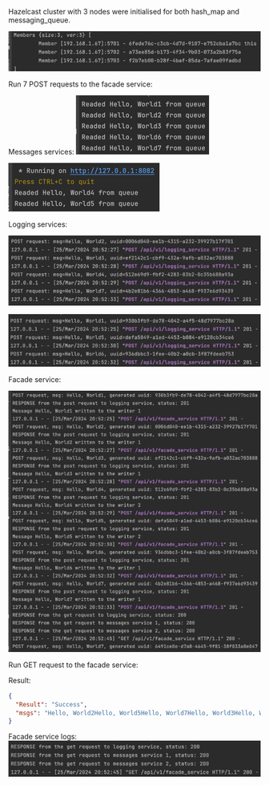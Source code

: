 Hazelcast cluster with 3 nodes were initialised for both hash_map and messaging_queue.

![img.png](imgs/img.png)

Run 7 POST requests to the facade service:

Messages services:
![img_1.png](imgs/img_1.png)

![img.png](imgs/img2.png)

Logging services:

![img_2.png](imgs/img_2.png)

![img_3.png](imgs/img_3.png)

Facade service:

![img_4.png](imgs/img_4.png)

Run GET request to the facade service:

Result:
```json
{
  "Result": "Success",
  "msgs": "Hello, World2Hello, World5Hello, World7Hello, World3Hello, World4Hello, World7Hello, World6Hello, World1Hello, World1, Hello, World2, Hello, World3, Hello, World6, Hello, World7Hello, World4, Hello, World5"
}
```

Facade service logs:
![img_5.png](imgs/img_5.png)

